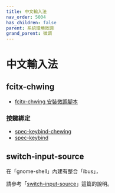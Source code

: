 ```yaml
---
title: 中文輸入法
nav_order: 5004
has_children: false
parent: 系統環境微調
grand_parent: 微調
---
```



# 中文輸入法


## fcitx-chwing

* [fcitx-chwing 安裝微調腳本](https://github.com/samwhelp/note-about-ubuntu/tree/gh-pages/_demo/adjustment/env/im/fcitx-chewing)


### 按鍵綁定

* [spec-keybind-chewing](https://github.com/samwhelp/note-about-ubuntu/blob/gh-pages/_demo/adjustment/env/im/fcitx-chewing/spec-keybind-chewing.md)
* [spec-keybind](https://github.com/samwhelp/note-about-ubuntu/blob/gh-pages/_demo/adjustment/env/im/fcitx-chewing/spec-keybind.md)


## switch-input-source

在「gnome-shell」內建有整合「ibus」，

請參考「[switch-input-source](https://samwhelp.github.io/note-about-ubuntu/read/flavours/ubuntu/adjustment/switch-input-source.html)」這篇的說明。
